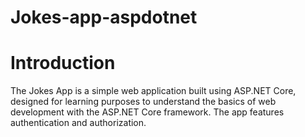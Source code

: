 # Jokes-app-aspdotnet

# Introduction
The Jokes App is a simple web application built using ASP.NET Core, designed for learning purposes to understand the basics of web development with the ASP.NET Core framework. The app features authentication and authorization.
